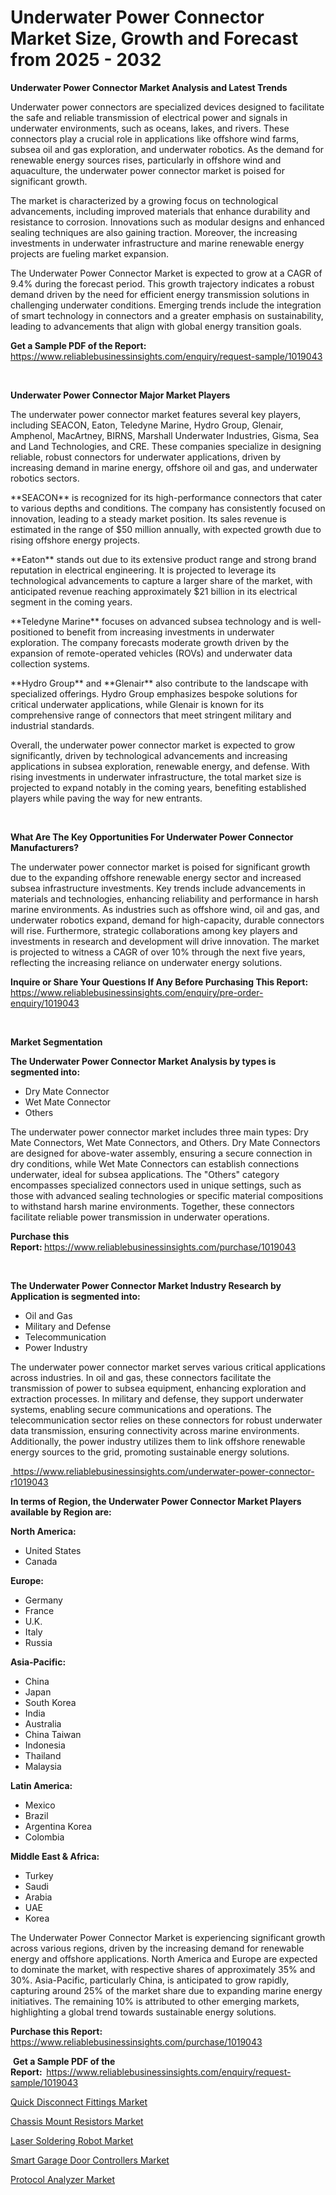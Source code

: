 <p><h1>Underwater Power Connector Market Size, Growth and Forecast from 2025 - 2032</h1></p><p><strong>Underwater Power Connector Market Analysis and Latest Trends</strong></p>
<p><p>Underwater power connectors are specialized devices designed to facilitate the safe and reliable transmission of electrical power and signals in underwater environments, such as oceans, lakes, and rivers. These connectors play a crucial role in applications like offshore wind farms, subsea oil and gas exploration, and underwater robotics. As the demand for renewable energy sources rises, particularly in offshore wind and aquaculture, the underwater power connector market is poised for significant growth.</p><p>The market is characterized by a growing focus on technological advancements, including improved materials that enhance durability and resistance to corrosion. Innovations such as modular designs and enhanced sealing techniques are also gaining traction. Moreover, the increasing investments in underwater infrastructure and marine renewable energy projects are fueling market expansion. </p><p>The Underwater Power Connector Market is expected to grow at a CAGR of 9.4% during the forecast period. This growth trajectory indicates a robust demand driven by the need for efficient energy transmission solutions in challenging underwater conditions. Emerging trends include the integration of smart technology in connectors and a greater emphasis on sustainability, leading to advancements that align with global energy transition goals.</p></p>
<p><strong>Get a Sample PDF of the Report:&nbsp;</strong> <a href="https://www.reliablebusinessinsights.com/enquiry/request-sample/1019043?utm_campaign=1138&utm_medium=2&utm_source=Github&utm_content=ia&utm_term=17022025&utm_id=underwater-power-connector">https://www.reliablebusinessinsights.com/enquiry/request-sample/1019043</a></p>
<p>&nbsp;</p>
<p><strong>Underwater Power Connector Major Market Players</strong></p>
<p><p>The underwater power connector market features several key players, including SEACON, Eaton, Teledyne Marine, Hydro Group, Glenair, Amphenol, MacArtney, BIRNS, Marshall Underwater Industries, Gisma, Sea and Land Technologies, and CRE. These companies specialize in designing reliable, robust connectors for underwater applications, driven by increasing demand in marine energy, offshore oil and gas, and underwater robotics sectors.</p><p>**SEACON** is recognized for its high-performance connectors that cater to various depths and conditions. The company has consistently focused on innovation, leading to a steady market position. Its sales revenue is estimated in the range of $50 million annually, with expected growth due to rising offshore energy projects.</p><p>**Eaton** stands out due to its extensive product range and strong brand reputation in electrical engineering. It is projected to leverage its technological advancements to capture a larger share of the market, with anticipated revenue reaching approximately $21 billion in its electrical segment in the coming years.</p><p>**Teledyne Marine** focuses on advanced subsea technology and is well-positioned to benefit from increasing investments in underwater exploration. The company forecasts moderate growth driven by the expansion of remote-operated vehicles (ROVs) and underwater data collection systems.</p><p>**Hydro Group** and **Glenair** also contribute to the landscape with specialized offerings. Hydro Group emphasizes bespoke solutions for critical underwater applications, while Glenair is known for its comprehensive range of connectors that meet stringent military and industrial standards.</p><p>Overall, the underwater power connector market is expected to grow significantly, driven by technological advancements and increasing applications in subsea exploration, renewable energy, and defense. With rising investments in underwater infrastructure, the total market size is projected to expand notably in the coming years, benefiting established players while paving the way for new entrants.</p></p>
<p>&nbsp;</p>
<p><strong>What Are The Key Opportunities For Underwater Power Connector Manufacturers?</strong></p>
<p><p>The underwater power connector market is poised for significant growth due to the expanding offshore renewable energy sector and increased subsea infrastructure investments. Key trends include advancements in materials and technologies, enhancing reliability and performance in harsh marine environments. As industries such as offshore wind, oil and gas, and underwater robotics expand, demand for high-capacity, durable connectors will rise. Furthermore, strategic collaborations among key players and investments in research and development will drive innovation. The market is projected to witness a CAGR of over 10% through the next five years, reflecting the increasing reliance on underwater energy solutions.</p></p>
<p><strong>Inquire or Share Your Questions If Any Before Purchasing This Report:</strong> <a href="https://www.reliablebusinessinsights.com/enquiry/pre-order-enquiry/1019043?utm_campaign=1138&utm_medium=2&utm_source=Github&utm_content=ia&utm_term=17022025&utm_id=underwater-power-connector">https://www.reliablebusinessinsights.com/enquiry/pre-order-enquiry/1019043</a></p>
<p>&nbsp;</p>
<p><strong>Market Segmentation</strong></p>
<p><strong>The Underwater Power Connector Market Analysis by types is segmented into:</strong></p>
<p><ul><li>Dry Mate Connector</li><li>Wet Mate Connector</li><li>Others</li></ul></p>
<p><p>The underwater power connector market includes three main types: Dry Mate Connectors, Wet Mate Connectors, and Others. Dry Mate Connectors are designed for above-water assembly, ensuring a secure connection in dry conditions, while Wet Mate Connectors can establish connections underwater, ideal for subsea applications. The "Others" category encompasses specialized connectors used in unique settings, such as those with advanced sealing technologies or specific material compositions to withstand harsh marine environments. Together, these connectors facilitate reliable power transmission in underwater operations.</p></p>
<p><strong>Purchase this Report:&nbsp;</strong><a href="https://www.reliablebusinessinsights.com/purchase/1019043?utm_campaign=1138&utm_medium=2&utm_source=Github&utm_content=ia&utm_term=17022025&utm_id=underwater-power-connector">https://www.reliablebusinessinsights.com/purchase/1019043</a></p>
<p>&nbsp;</p>
<p><strong>The Underwater Power Connector Market Industry Research by Application is segmented into:</strong></p>
<p><ul><li>Oil and Gas</li><li>Military and Defense</li><li>Telecommunication</li><li>Power Industry</li></ul></p>
<p><p>The underwater power connector market serves various critical applications across industries. In oil and gas, these connectors facilitate the transmission of power to subsea equipment, enhancing exploration and extraction processes. In military and defense, they support underwater systems, enabling secure communications and operations. The telecommunication sector relies on these connectors for robust underwater data transmission, ensuring connectivity across marine environments. Additionally, the power industry utilizes them to link offshore renewable energy sources to the grid, promoting sustainable energy solutions.</p></p>
<p><a href="https://www.reliablebusinessinsights.com/underwater-power-connector-r1019043?utm_campaign=1138&utm_medium=2&utm_source=Github&utm_content=ia&utm_term=17022025&utm_id=underwater-power-connector">&nbsp;https://www.reliablebusinessinsights.com/underwater-power-connector-r1019043</a></p>
<p><strong>In terms of Region, the Underwater Power Connector Market Players available by Region are:</strong></p>
<p>
    <p> <strong> North America: </strong>
        <ul>
            <li>United States</li>
            <li>Canada</li>
        </ul>
        </p> 
    <p> <strong> Europe: </strong>
        <ul>
            <li>Germany</li>
            <li>France</li>
            <li>U.K.</li>
            <li>Italy</li>
            <li>Russia</li>
        </ul>
        </p> 
    <p> <strong> Asia-Pacific: </strong>
        <ul>
            <li>China</li>
            <li>Japan</li>
            <li>South Korea</li>
            <li>India</li>
            <li>Australia</li>
            <li>China Taiwan</li>
            <li>Indonesia</li>
            <li>Thailand</li>
            <li>Malaysia</li>
        </ul>
        </p> 
    <p> <strong> Latin America: </strong>
        <ul>
            <li>Mexico</li>
            <li>Brazil</li>
            <li>Argentina Korea</li>
            <li>Colombia</li>
        </ul>
        </p> 
    <p> <strong> Middle East & Africa: </strong>
        <ul>
            <li>Turkey</li>
            <li>Saudi</li>
            <li>Arabia</li>
            <li>UAE</li>
            <li>Korea</li>
        </ul>
    </p>
    </p>
<p><p>The Underwater Power Connector Market is experiencing significant growth across various regions, driven by the increasing demand for renewable energy and offshore applications. North America and Europe are expected to dominate the market, with respective shares of approximately 35% and 30%. Asia-Pacific, particularly China, is anticipated to grow rapidly, capturing around 25% of the market share due to expanding marine energy initiatives. The remaining 10% is attributed to other emerging markets, highlighting a global trend towards sustainable energy solutions.</p></p>
<p><strong>Purchase this Report: </strong><a href="https://www.reliablebusinessinsights.com/purchase/1019043?utm_campaign=1138&utm_medium=2&utm_source=Github&utm_content=ia&utm_term=17022025&utm_id=underwater-power-connector">https://www.reliablebusinessinsights.com/purchase/1019043</a></p>
<p>&nbsp;<strong>Get a Sample PDF of the Report:&nbsp;&nbsp;</strong><a href="https://www.reliablebusinessinsights.com/enquiry/request-sample/1019043?utm_campaign=1138&utm_medium=2&utm_source=Github&utm_content=ia&utm_term=17022025&utm_id=underwater-power-connector">https://www.reliablebusinessinsights.com/enquiry/request-sample/1019043</a></p>
<p><strong></strong></p>
<p><p><a href="https://github.com/palejsaafuu/Market-Research-Report-List-1/blob/main/quick-disconnect-fittings-market.md?utm_campaign=1138&utm_medium=2&utm_source=Github&utm_content=ia&utm_term=17022025&utm_id=underwater-power-connector">Quick Disconnect Fittings Market</a></p><p><a href="https://github.com/leehihkl/Market-Research-Report-List-1/blob/main/chassis-mount-resistors-market.md?utm_campaign=1138&utm_medium=2&utm_source=Github&utm_content=ia&utm_term=17022025&utm_id=underwater-power-connector">Chassis Mount Resistors Market</a></p><p><a href="https://github.com/nibbsmantji/Market-Research-Report-List-1/blob/main/laser-soldering-robot-market.md?utm_campaign=1138&utm_medium=2&utm_source=Github&utm_content=ia&utm_term=17022025&utm_id=underwater-power-connector">Laser Soldering Robot Market</a></p><p><a href="https://github.com/khanyearimse/Market-Research-Report-List-1/blob/main/smart-garage-door-controllers-market.md?utm_campaign=1138&utm_medium=2&utm_source=Github&utm_content=ia&utm_term=17022025&utm_id=underwater-power-connector">Smart Garage Door Controllers Market</a></p><p><a href="https://github.com/guleealhani/Market-Research-Report-List-1/blob/main/protocol-analyzer-market.md?utm_campaign=1138&utm_medium=2&utm_source=Github&utm_content=ia&utm_term=17022025&utm_id=underwater-power-connector">Protocol Analyzer Market</a></p></p>